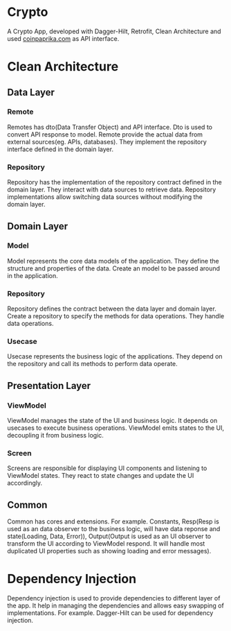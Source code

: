 # Crypto

A Crypto App, developed with Dagger-Hilt, Retrofit, Clean Architecture and used [coinpaprika.com](https://coinpaprika.com/) as API interface.

# Clean Architecture

## Data Layer

### Remote
Remotes has dto(Data Transfer Object) and API interface. Dto is used to convert API response to model. Remote provide the actual data from external sources(eg. APIs, databases).
They implement the repository interface defined in the domain layer.

### Repository
Repository has the implementation of the repository contract defined in the domain layer. They interact with data sources to retrieve data.
Repository implementations allow switching data sources without modifying the domain layer.

## Domain Layer
### Model
Model represents the core data models of the application. They define the structure and properties of the data. Create an model to be passed around in the application.

### Repository
Repository defines the contract between the data layer and domain layer. Create a repository to specify the methods for data operations. They handle data operations.

### Usecase
Usecase represents the business logic of the applications.
They depend on the repository and call its methods to perform data operate.

## Presentation Layer
### ViewModel
ViewModel manages the state of the UI and business logic. It depends on usecases to execute business operations.
ViewModel emits states to the UI, decoupling it from business logic.

### Screen
Screens are responsible for displaying UI components and listening to ViewModel states.
They react to state changes and update the UI accordingly.

## Common
Common has cores and extensions.
For example.
Constants,
Resp(Resp is used as an data observer to the business logic, will have data reponse and state(Loading, Data, Error)),
Output(Output is used as an UI observer to transform the UI according to ViewModel respond. It will handle most duplicated UI properties such as showing loading and error messages).

# Dependency Injection
Dependency injection is used to provide dependencies to different layer of the app.
It help in managing the dependencies and allows easy swapping of implementations. 
For example. Dagger-Hilt can be used for dependency injection.
